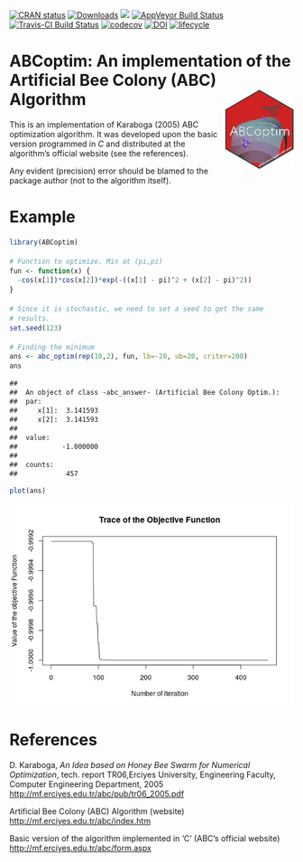 
[![CRAN
status](https://www.r-pkg.org/badges/version/ABCoptim)](https://cran.r-project.org/package=ABCoptim)
[![Downloads](https://cranlogs.r-pkg.org/badges/ABCoptim)](http://cran.rstudio.com/package=ABCoptim)
[![](https://cranlogs.r-pkg.org/badges/grand-total/ABCoptim)](http://cran.rstudio.com/package=ABCoptim)
[![AppVeyor Build
Status](https://ci.appveyor.com/api/projects/status/github/gvegayon/ABCoptim?branch=master&svg=true)](https://ci.appveyor.com/project/gvegayon/ABCoptim)
[![Travis-CI Build
Status](https://travis-ci.org/gvegayon/ABCoptim.svg?branch=master)](https://travis-ci.org/gvegayon/ABCoptim)
[![codecov](https://codecov.io/gh/gvegayon/ABCoptim/branch/master/graph/badge.svg)](https://codecov.io/gh/gvegayon/ABCoptim)
[![DOI](https://zenodo.org/badge/13732591.svg)](https://zenodo.org/badge/latestdoi/13732591)
[![lifecycle](https://img.shields.io/badge/lifecycle-maturing-blue.svg)](https://www.tidyverse.org/lifecycle/#maturing)

# ABCoptim: An implementation of the Artificial Bee Colony (ABC) Algorithm <img src="man/figures/logo.svg" align="right" height="140"/>

This is an implementation of Karaboga (2005) ABC optimization algorithm.
It was developed upon the basic version programmed in *C* and
distributed at the algorithm’s official website (see the references).

Any evident (precision) error should be blamed to the package author
(not to the algorithm itself).

# Example

``` r
library(ABCoptim)

# Function to optimize. Min at (pi,pi)
fun <- function(x) {
  -cos(x[1])*cos(x[2])*exp(-((x[1] - pi)^2 + (x[2] - pi)^2))
}

# Since it is stochastic, we need to set a seed to get the same
# results.
set.seed(123)

# Finding the minimum
ans <- abc_optim(rep(10,2), fun, lb=-20, ub=20, criter=200)
ans
```

    ## 
    ##  An object of class -abc_answer- (Artificial Bee Colony Optim.):
    ##  par:
    ##     x[1]:  3.141593
    ##     x[2]:  3.141593
    ## 
    ##  value:
    ##           -1.000000
    ## 
    ##  counts:
    ##            457

``` r
plot(ans)
```

![](man/figures/example1-1.png)<!-- -->

# References

D. Karaboga, *An Idea based on Honey Bee Swarm for Numerical
Optimization*, tech. report TR06,Erciyes University, Engineering
Faculty, Computer Engineering Department, 2005
<http://mf.erciyes.edu.tr/abc/pub/tr06_2005.pdf>

Artificial Bee Colony (ABC) Algorithm (website)
<http://mf.erciyes.edu.tr/abc/index.htm>

Basic version of the algorithm implemented in ‘C’ (ABC’s official
website) <http://mf.erciyes.edu.tr/abc/form.aspx>
